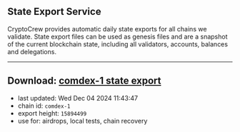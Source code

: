 ## State Export Service
CryptoCrew provides automatic daily state exports for all chains we validate. State export files can be used as genesis files and are a snapshot of the current blockchain state, including all validators, accounts, balances and delegations.

---
**Download: [comdex-1 state export](https://dl-eu2.ccvalidators.com/SERVICE/comdex/comdex-1_export_15894499.json)**
---

- last updated: Wed Dec 04 2024 11:43:47
- chain id: `comdex-1`
- export height: `15894499`
- use for: airdrops, local tests, chain recovery
